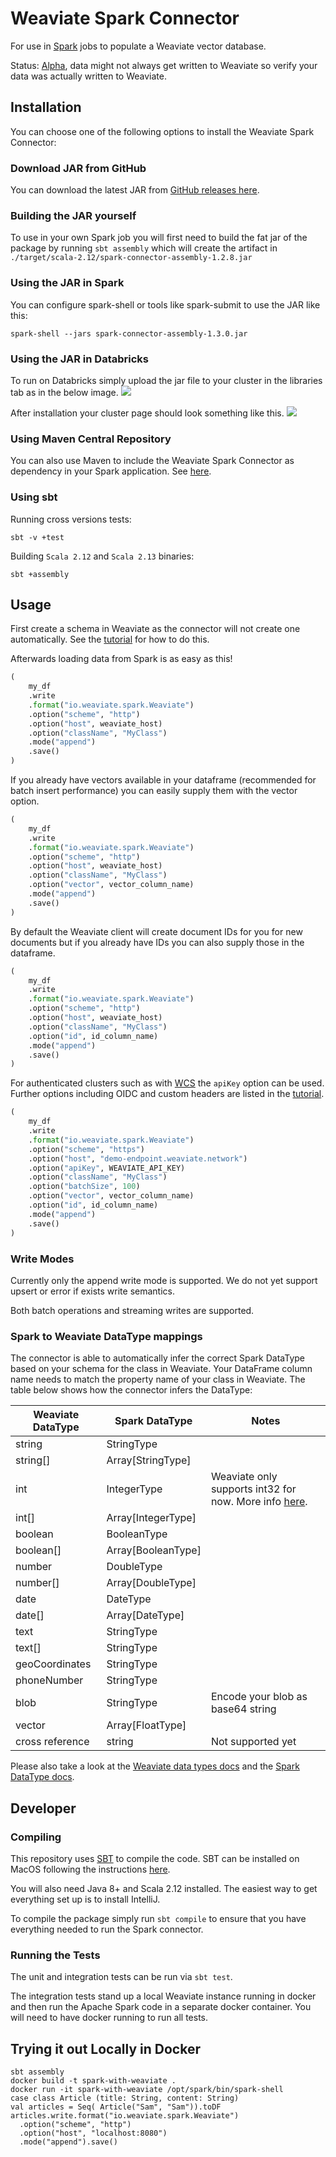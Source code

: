 # Weaviate Spark Connector
For use in [Spark](https://spark.apache.org/docs/latest/) jobs to populate a Weaviate vector database.

Status: [Alpha](https://github.com/weaviate/spark-connector/issues/97), data might not always get written to Weaviate so
verify your data was actually written to Weaviate.

## Installation
You can choose one of the following options to install the Weaviate Spark Connector:

### Download JAR from GitHub
You can download the latest JAR from [GitHub releases here](https://github.com/weaviate/spark-connector/releases/latest).

### Building the JAR yourself
To use in your own Spark job you will first need to build the fat jar of the package by running
`sbt assembly` which will create the artifact in `./target/scala-2.12/spark-connector-assembly-1.2.8.jar`

### Using the JAR in Spark
You can configure spark-shell or tools like spark-submit to use the JAR like this:
```shell
spark-shell --jars spark-connector-assembly-1.3.0.jar
```

### Using the JAR in Databricks
To run on Databricks simply upload the jar file to your cluster in the libraries tab as in the below image.
<img src="readme-assets/install-image.png">

After installation your cluster page should look something like this.
<img src="readme-assets/libraries-image.png">

### Using Maven Central Repository
You can also use Maven to include the Weaviate Spark Connector as dependency in your
Spark application. See [here](https://mvnrepository.com/artifact/io.weaviate/spark-connector).

### Using sbt

Running cross versions tests:
```shell
sbt -v +test
```

Building `Scala 2.12` and `Scala 2.13` binaries:
```shell
sbt +assembly
```

## Usage

First create a schema in Weaviate as the connector will not create one automatically. See the [tutorial](https://weaviate.io/developers/weaviate/tutorials/spark-connector#writing-to-weaviate) for how to do this.

Afterwards loading data from Spark is as easy as this!

```python
(
    my_df
    .write
    .format("io.weaviate.spark.Weaviate")
    .option("scheme", "http")
    .option("host", weaviate_host)
    .option("className", "MyClass")
    .mode("append")
    .save()
)
```

If you already have vectors available in your dataframe (recommended for batch insert performance) you can easily supply them with the vector option.
```python
(
    my_df
    .write
    .format("io.weaviate.spark.Weaviate")
    .option("scheme", "http")
    .option("host", weaviate_host)
    .option("className", "MyClass")
    .option("vector", vector_column_name)
    .mode("append")
    .save()
)
```

By default the Weaviate client will create document IDs for you for new documents but if you already have IDs you
can also supply those in the dataframe.
```python
(
    my_df
    .write
    .format("io.weaviate.spark.Weaviate")
    .option("scheme", "http")
    .option("host", weaviate_host)
    .option("className", "MyClass")
    .option("id", id_column_name)
    .mode("append")
    .save()
)
```

For authenticated clusters such as with [WCS](https://weaviate.io/developers/wcs) the `apiKey` option can be used. Further options including OIDC and custom headers are listed in the [tutorial](https://weaviate.io/developers/weaviate/tutorials/spark-connector#spark-connector-options).

```python
(
    my_df
    .write
    .format("io.weaviate.spark.Weaviate")
    .option("scheme", "https")
    .option("host", "demo-endpoint.weaviate.network")
    .option("apiKey", WEAVIATE_API_KEY)
    .option("className", "MyClass")
    .option("batchSize", 100)
    .option("vector", vector_column_name)
    .option("id", id_column_name)
    .mode("append")
    .save()
)
```

### Write Modes
Currently only the append write mode is supported. We do not yet support upsert or 
error if exists write semantics.

Both batch operations and streaming writes are supported.

### Spark to Weaviate DataType mappings
The connector is able to automatically infer the correct Spark DataType based
on your schema for the class in Weaviate. Your DataFrame column name
needs to match the property name of your class in Weaviate. The table below
shows how the connector infers the DataType:

| Weaviate DataType | Spark DataType   | Notes |
|--|---|---|
|string  | StringType  |   |
|string[]  | Array[StringType]  |   |
|int  | IntegerType  | Weaviate only supports int32 for now. More info [here](https://github.com/weaviate/weaviate/issues/1563).  |
|int[]  |  Array[IntegerType] |   |
|boolean  | BooleanType  |    |
|boolean[]  | Array[BooleanType]  |  |
|number  | DoubleType  |   |
|number[]  | Array[DoubleType]  |   |
|date  | DateType  |   |
|date[]  | Array[DateType]  |   |
|text  | StringType  |   |
|text[]  | StringType  |   |
|geoCoordinates  | StringType  |   |
|phoneNumber  | StringType  |   |
|blob  | StringType  | Encode your blob as base64 string |
|vector  | Array[FloatType]  |   |
|cross reference  | string  | Not supported yet |

Please also take a look at the 
[Weaviate data types docs](https://weaviate.io/developers/weaviate/current/schema/datatypes.html) and the
[Spark DataType docs](https://spark.apache.org/docs/latest/sql-ref-datatypes.html).

## Developer
### Compiling
This repository uses [SBT](https://www.scala-sbt.org/) to compile the code. SBT can be installed on MacOS
following the instructions [here](https://www.scala-sbt.org/1.x/docs/Setup.html).

You will also need Java 8+ and Scala 2.12 installed. The easiest way to get everything set up is to install IntelliJ.

To compile the package simply run `sbt compile` to ensure that you have everything needed to run the Spark connector.

### Running the Tests
The unit and integration tests can be run via `sbt test`. 

The integration tests stand up a local Weaviate instance running in docker and then run the 
Apache Spark code in a separate docker container. You will need to have docker running to run all tests.


## Trying it out Locally in Docker
```
sbt assembly
docker build -t spark-with-weaviate .
docker run -it spark-with-weaviate /opt/spark/bin/spark-shell
case class Article (title: String, content: String)
val articles = Seq( Article("Sam", "Sam")).toDF
articles.write.format("io.weaviate.spark.Weaviate")
  .option("scheme", "http")
  .option("host", "localhost:8080")
  .mode("append").save()
```
